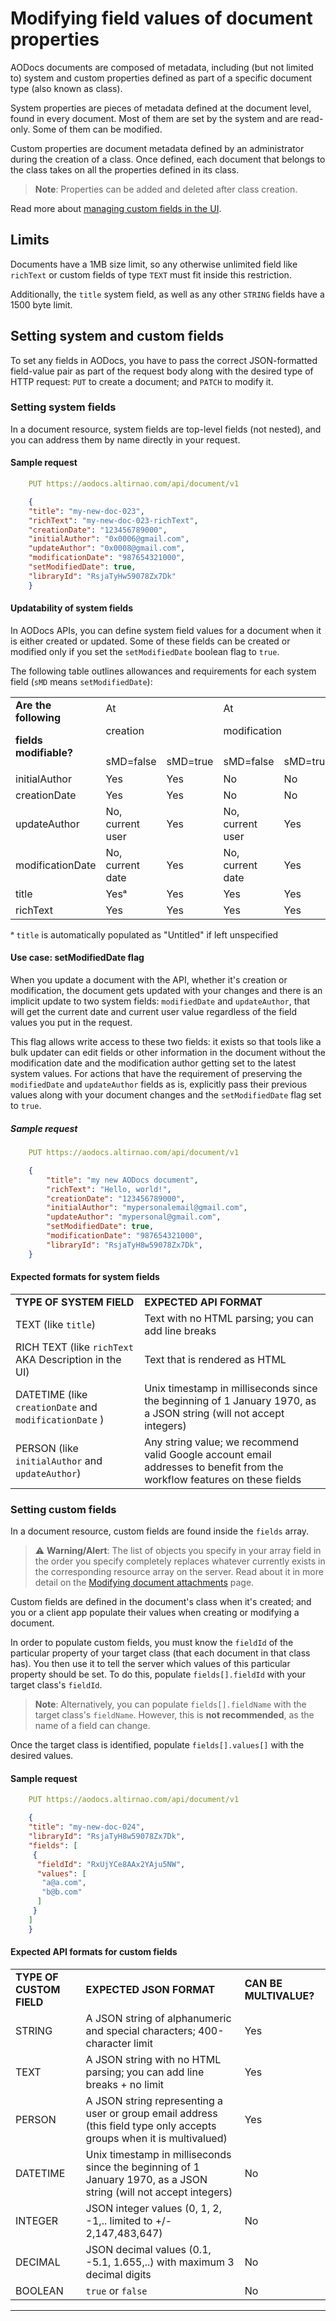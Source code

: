# Modifying field values of document properties

AODocs documents are composed of metadata, including (but not limited to) system and custom properties defined as part of a specific document type (also known as class).

System properties are pieces of metadata defined at the document level, found in every document.  Most of them are set by the system and are read-only.  Some of them can be modified.

Custom properties are document metadata defined by an administrator during the creation of a class.  Once defined, each document that belongs to the class takes on all the properties defined in its class.

> **Note**: Properties can be added and deleted after class creation.

Read more about [managing custom fields in the UI](https://support.aodocs.com/hc/en-us/articles/115000051523#h_76055d8f-c7aa-4eaa-b9d7-68aaea6a170b).


## Limits

Documents have a 1MB size limit, so any otherwise unlimited field like `richText` or custom fields of type `TEXT` must fit inside this restriction.

Additionally, the ```title``` system field, as well as any other `STRING` fields have a 1500 byte limit.


## Setting system and custom fields

To set any fields in AODocs, you have to pass the correct JSON-formatted field-value pair as part of the request body along with the desired type of HTTP request: ```PUT``` to create a document; and ```PATCH``` to modify it.


### Setting system fields

In a document resource, system fields are top-level fields (not nested), and you can address them by name directly in your request.


#### Sample request

```yaml
    PUT https://aodocs.altirnao.com/api/document/v1
```

```json
    {
    "title": "my-new-doc-023",
    "richText": "my-new-doc-023-richText",
    "creationDate": "123456789000",
    "initialAuthor": "0x0006@gmail.com",
    "updateAuthor": "0x0008@gmail.com",
    "modificationDate": "987654321000",
    "setModifiedDate": true,
    "libraryId": "RsjaTyHw59078Zx7Dk"
    }
```

#### Updatability of system fields

In AODocs APIs, you can define system field values for a document when it is either created or updated.  Some of these fields can be created or modified only if you set the ```setModifiedDate``` boolean flag to ```true```.

The following table outlines allowances and requirements for each system field (`sMD` means `setModifiedDate`):



<table>
  <tr>
   <td rowspan="2" ><strong>Are the following</strong>
<p>
<strong>fields modifiable?</strong>
   </td>
   <td colspan="2" >At
<p>
creation
   </td>
   <td colspan="2" >At
<p>
modification
   </td>
  </tr>
  <tr>
   <td>sMD=false
   </td>
   <td>sMD=true
   </td>
   <td>sMD=false
   </td>
   <td>sMD=true
   </td>
  </tr>
  <tr>
   <td>initialAuthor
   </td>
   <td>Yes
   </td>
   <td>Yes
   </td>
   <td>No
   </td>
   <td>No
   </td>
  </tr>
  <tr>
   <td>creationDate
   </td>
   <td>Yes
   </td>
   <td>Yes
   </td>
   <td>No
   </td>
   <td>No
   </td>
  </tr>
  <tr>
   <td>updateAuthor
   </td>
   <td>No, current user  </td>
   <td>Yes
   </td>
   <td>No, current user  </td>
   <td>Yes
   </td>
  </tr>
  <tr>
   <td>modificationDate
   </td>
   <td>No, current date   </td>
   <td>Yes
   </td>
   <td>No, current date   </td>
   <td>Yes
   </td>
  </tr>
  <tr>
   <td>title
   </td>
   <td>Yesᵃ
   </td>
   <td>Yes
   </td>
   <td>Yes
   </td>
   <td>Yes
   </td>
  </tr>
  <tr>
   <td>richText
   </td>
   <td>Yes
   </td>
   <td>Yes
   </td>
   <td>Yes
   </td>
   <td>Yes
   </td>
  </tr>
</table>

ᵃ ```title``` is automatically populated as "Untitled" if left unspecified


#### Use case: setModifiedDate flag

When you update a document with the API, whether it's creation or modification, the document gets updated with your changes and there is an implicit update to two system fields: ```modifiedDate``` and ```updateAuthor```, that will get the current date and current user value regardless of the field values you put in the request.

This flag allows write access to these two fields: it exists so that tools like a bulk updater can edit fields or other information in the document without the modification date and the modification author getting set to the latest system values.  For actions that have the requirement of preserving the ```modifiedDate``` and ```updateAuthor``` fields as is, explicitly pass their previous values along with your document changes and the ```setModifiedDate``` flag  set to ```true```.

##### Sample request

```yaml
    PUT https://aodocs.altirnao.com/api/document/v1
```

```json
    {
        "title": "my new AODocs document",
        "richText": "Hello, world!",
        "creationDate": "123456789000",
        "initialAuthor": "mypersonalemail@gmail.com",
        "updateAuthor": "mypersonal@gmail.com",
        "setModifiedDate": true,
        "modificationDate": "987654321000",
        "libraryId": "RsjaTyH8w59078Zx7Dk",
    }

```


#### Expected formats for system fields


<table>
  <tr>
   <td><strong>TYPE OF SYSTEM FIELD</strong>
   </td>
   <td><strong>EXPECTED API FORMAT</strong>
   </td>
  </tr>
  <tr>
   <td>TEXT (like <code>title</code>)
   </td>
   <td>Text with no HTML parsing; you can add line breaks
   </td>
  </tr>
  <tr>
   <td>RICH TEXT (like <code>richText</code> AKA Description in the UI)
   </td>
   <td>Text that is rendered as HTML
   </td>
  </tr>
  <tr>
   <td>DATETIME (like <code>creationDate</code> and <code>modificationDate</code> )
   </td>
   <td>Unix timestamp in milliseconds since the beginning of 1 January 1970, as a JSON string (will not accept integers)
   </td>
  </tr>
  <tr>
   <td>PERSON (like <code>initialAuthor</code> and <code>updateAuthor</code>)
   </td>
   <td>Any string value; we recommend valid Google account email addresses to benefit from the workflow features on these fields
   </td>
  </tr>
</table>



### Setting custom fields

In a document resource, custom fields are found inside the ```fields``` array.
> ⚠ **Warning/Alert**: The list of objects you specify in your array field in the order you specify completely replaces whatever currently exists in the corresponding resource array on the server.  Read about it in more detail on the [Modifying document attachments](https://drive.google.com/a/altirnao.com/open?id=1vSBw6aTfoHVyaY2PaUJh2F01aj7fM_gAX0URttdd2Fo) page.

Custom fields are defined in the document's class when it's created; and you or a client app populate their values when creating or modifying a document.

In order to populate custom fields, you must know the ```fieldId``` of the particular property of your target class (that each document in that class has).  You then use it to tell the server which values of this particular property should be set.  To do this, populate ```fields[].fieldId``` with your target class's ```fieldId```.

> **Note**: Alternatively, you can populate ```fields[].fieldName``` with the target class's ```fieldName```. However, this is **not recommended**, as the name of a field can change.

Once the target class is identified, populate ```fields[].values[]``` with the desired values.


#### Sample request

```yaml
    PUT https://aodocs.altirnao.com/api/document/v1
```

```json
    {
    "title": "my-new-doc-024",
    "libraryId": "RsjaTyH8w59078Zx7Dk",
    "fields": [
     {
      "fieldId": "RxUjYCe8AAx2YAju5NW",
      "values": [
       "a@a.com",
       "b@b.com"
      ]
     }
    ]
    }
```



#### Expected API formats for custom fields


<table>
  <tr>
   <td><strong>TYPE OF CUSTOM FIELD</strong>
   </td>
   <td><strong>EXPECTED JSON FORMAT</strong>
   </td>
   <td><strong>CAN BE MULTIVALUE?</strong>
   </td>
  </tr>
  <tr>
   <td>STRING
   </td>
   <td>A JSON string of alphanumeric and special characters; 400-character limit
   </td>
   <td>Yes
   </td>
  </tr>
  <tr>
   <td>TEXT
   </td>
   <td>A JSON string with no HTML parsing; you can add line breaks + no limit
   </td>
   <td>Yes
   </td>
  </tr>
  <tr>
   <td>PERSON
   </td>
   <td>A JSON string  representing a user or group email address (this field type only accepts groups when it is multivalued)
   </td>
   <td>Yes
   </td>
  </tr>
  <tr>
   <td>DATETIME
   </td>
   <td>Unix timestamp in milliseconds since the beginning of 1 January 1970, as a JSON string (will not accept integers)
   </td>
   <td>No
   </td>
  </tr>
  <tr>
   <td>INTEGER
   </td>
   <td>JSON integer values (0, 1, 2, -1,.. limited to +/- 2,147,483,647)
   </td>
   <td>No
   </td>
  </tr>
  <tr>
   <td>DECIMAL
   </td>
   <td>JSON decimal values (0.1, -5.1, 1.655,..) with maximum 3 decimal digits
   </td>
   <td>No
   </td>
  </tr>
  <tr>
   <td>BOOLEAN
   </td>
   <td><code>true</code> or <code>false</code>
   </td>
   <td>No
   </td>
  </tr>
</table>

---
